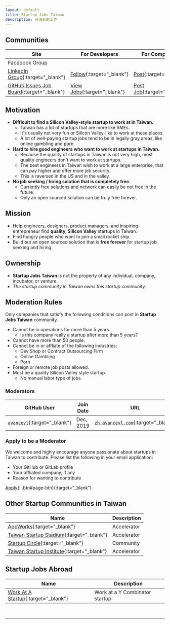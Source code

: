 ```yaml
---
layout: default
title: Startup Jobs Taiwan
description: 台灣新創工作
---
```


## Communities

| Site | For Developers | For Companies |
| --- | --- | --- |
| Facebook Group | | |
| [LinkedIn Group](https://www.linkedin.com/groups/10506982/){:target="_blank"} | [Follow](https://www.linkedin.com/groups/10506982/){:target="_blank"} | [Post](https://www.linkedin.com/groups/10506982/){:target="_blank"} |
| [GitHub Issues Job Board](https://github.com/021tw/jobs/issues){:target="_blank"} | [View Jobs](https://github.com/021tw/jobs/issues){:target="_blank"} | [Post Job](https://github.com/021tw/jobs/issues/new){:target="_blank"} |

## Motivation

* **Difficult to find a Silicon Valley-style startup to work at in Taiwan.**
  * Taiwan has a lot of startups that are more like SMEs. 
  * It's usually not very fun or Silicon Valley-like to work at these places.
  * A lot of well-paying startup jobs tend to be in legally gray areas, like online gambling and porn.
* **Hard to hire good engineers who want to work at startups in Taiwan.**
  * Because the quality of startups in Taiwan is not very high, most quality engineers don't want to work at startups.
  * The best engineers in Taiwan wish to work at a large enterprise, that can pay higher and offer more job security.
  * This is reversed in the US and in the valley.
* **No job seeking / hiring solution that is completely free.**
  * Currently free solutions and network can easily be not free in the future.
  * Only an open sourced solution can be truly free forever.

## Mission

* Help engineers, designers, product managers, and inspiring-entrepreneur find **quality, Silicon Valley** startups in Taiwan.
* Find hungry people who want to join a small rocket ship.
* Build out an open sourced solution that is **free forever** for startup job seeking and hiring.

## Ownership

* **Startup Jobs Taiwan** is not the property of any individual, company, incubator, or venture.
* _The startup community in Taiwan owns this startup community._

## Moderation Rules

Only companies that satisfy the following conditions can post in **Startup Jobs Taiwan** community.

* Cannot be in operations for more than 5 years.
  * Is this company really a startup after more than 5 years?
* Cannot have more than 50 people.
* Cannot be in or affliate of the following industries:
  * Dev Shop or Contract Outsourcing Firm
  * Online Gambling
  * Porn
* Foreign or remote job posts allowed.
* Must be a quality Silicon Valley style startup.
  * No manual labor type of jobs.

### Moderators

| GitHub User | Join Date | URL | Contact |
| --- | --- | --- | --- |
| [`avancevl`](https://github.com/avancevl){:target="_blank"} | Dec, 2019 | [`zh.avancevl.com`](https://zh.avancevl.com){:target="_blank"} | [`hr@avancevl.com`](mailto:hr@avancevl.com) |

### Apply to be a Moderator

We welcome and highly encourage anyone passionate about startups in Taiwan to contribute. Please list the following in your email application:

* Your GitHub or GitLab profile
* Your affliated company, if any
* Reason for wanting to contribute

[Apply](mailto:stacktw@prontomail.com){: .btn#page-btn}{:target="_blank"}


## Other Startup Communities in Taiwan

| Name | Description |
| --- | --- |
| [AppWorks](https://appworks.tw/){:target="_blank"} | Accelerator |
| [Taiwan Startup Stadium](https://www.startupstadium.tw){:target="_blank"} | Accelerator |
| [Startup Circle](http://startup-circle.com.tw/){:target="_blank"} | Community |
| [Taiwan Startup Institute](https://www.tsi.center/){:target="_blank"} | Accelerator |

## Startup Jobs Abroad

| Name | Description |
| --- | --- |
| [Work At A Startup](https://www.workatastartup.com/){:target="_blank"} | Work at a Y Combinator startup |


<br>

---

<br>